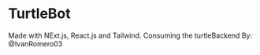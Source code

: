 # TurtleBot
Made with NExt.js, React.js and Tailwind. Consuming the turtleBackend
By: @IvanRomero03

